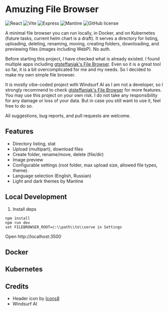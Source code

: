 # Amuzing File Browser

![React](https://img.shields.io/badge/react-%2361DAFB.svg?style=for-the-badge&logo=react&logoColor=white) ![Vite](https://img.shields.io/badge/vite-%23646CFF.svg?style=for-the-badge&logo=vite&logoColor=white) ![Express](https://img.shields.io/badge/express-%23404d59.svg?style=for-the-badge&logo=express&logoColor=white) ![Mantine](https://img.shields.io/badge/mantine-%2300B4D8.svg?style=for-the-badge&logo=mantine&logoColor=white) ![GitHub license](https://img.shields.io/github/license/gkalian/timeline-generator?style=for-the-badge)

A minimal file browser you can run locally, in Docker, and on Kubernetes (future tasks, current helm chart is a draft). It serves a directory for listing, uploading, deleting, renaming, moving, creating folders, downloading, and previewing files (images including WebP). No auth.

Before starting this project, I have checked what is already existed. I found multiple apps including [gtsteffaniak's File Browser](https://github.com/gtsteffaniak/filebrowser). Even so it is a great tool so far, it is a bit overcomplicated for me and my needs. So I decided to make my own simple file browser.

It is mostly vibe-coded project with Windsurf AI as I am not a developer, so I strongly recommend to check [gtsteffaniak's File Browser](https://github.com/gtsteffaniak/filebrowser) for more features. You may use this project on your own risk. I do not take any responsibility for any damage or loss of your data. But in case you still want to use it, feel free to do so. 

All suggestions, bug reports, and pull requests are welcome.

## Features

- Directory listing, stat
- Upload (multipart), download files
- Create folder, rename/move, delete (file/dir)
- Image preview
- Configurable settings (root folder, max upload size, allowed file types, theme).
- Language selection (English, Russian)
- Light and dark themes by Mantine

## Local Development

1. Install deps

```
npm install
npm run dev
set FILEBROWSER_ROOT=c:\\path\\to\\serve in Settings
```

Open http://localhost:3500

## Docker

## Kubernetes

## Credits

- Header icon by [Icons8](https://icons8.com/)
- Windsurf AI